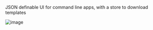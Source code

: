 JSON definable UI for command line apps, with a store to download templates

![image](https://user-images.githubusercontent.com/3951979/134598637-8bf6d37f-d9f4-4cd5-bfe0-9ce97c3d8a7f.png)
